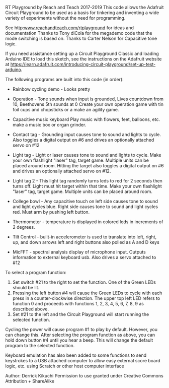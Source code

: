  RT Playground by Reach and Teach 2017-2019
 This code allows the Adafruit Circuit Playground to be used as a basis for 
 tinkering and inventing a wide variety of experiments without the need for programming.

 See http:www.reachandteach.com/rtplayground for ideas and documentation
 Thanks to Tony diCola for the megademo code that the mode switching is based on.
 Thanks to Carter Nelson for Capacitive tone logic.
 
 If you need assistance setting up a Circuit Playground Classic and loading Arduino IDE to load this sketch, see the
 instructions on the Adafruit website at https://learn.adafruit.com/introducing-circuit-playground/set-up-test-arduino.

 The following programs are built into this code (in order):
 - Rainbow cycling demo - Looks pretty
 - Operation - Tone sounds when input is grounded, Lives countdown from 10, Beethovens 5th sounds at 0
   Create your own operation game with tin foil cups and chopsticks or a make an agility game.

 - Capacitive music keyboard
   Play music with flowers, feet, balloons, etc. make a music box or organ grinder.

 - Contact tag - Grounding input causes tone to sound and lights to cycle. Also toggles a digital output on #6 and drives
   an optionally attached servo on #12

 - Light tag - Light or laser causes tone to sound and lights to cycle. 
   Make your own flashlight "laser" tag, target game. Multiple units can be placed around room. Hitting the target 
   also toggles a digital output on #6 and drives an optionally attached servo on #12.

 - Light tag 2 - This light tag randomly turns leds to red for 2 seconds then turns off.
   Light must hit target within that time. Make your own flashlight "laser" tag, 
   target game. Multiple units can be placed around room.

 - College bowl - Any capacitive touch on left side causes tone to sound and light cycles blue. 
   Right side causes tone to sound and light cycles red. Must arm by pushing left button.

 - Thermometer - temperature is displayed
   in colored leds in increments of 2 degrees. 

 - Tilt Control - built-in accelerometer is used to translate into left, right, up, and down arrows
   left and right buttons also polled as A and D keys

 - MicFFT - spectral analysis display of microphone input. Outputs information to external keyboard usb. Also drives
   a servo attached to #12

 To select a program function:
 1. Set switch #21 to the right to set the function. One of the Green LEDs should be lit.
 2. Pressing the left button #4 will cause the Green LEDs to cycle with each press in a 
    counter-clockwise direction. The upper top left LED refers to function 0 and proceeds with 
    functions 1, 2, 3, 4, 5, 6, 7, 8, 9 as described above.
 3. Set #21 to the left and the Circuit Playground will start running the selected function.
 
 Cycling the power will cause program #1 to play by default. However, you can change
 this. After selecting the program function as above, you can hold down button #4
 until you hear a beep. This will change the default program to the selected function.

 Keyboard emulation has also been added to some functions to send keystrokes to a USB attached computer
 to allow easy external score board logic, etc. using Scratch or other host computer interface

 Author: Derrick Kikuchi 
 Permission to use granted under Creative Commons Attribution + ShareAlike
